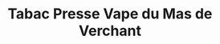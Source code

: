 ---
title: "Tabac Presse Vape du Mas de Verchant"
url: /castelnau-le-lez/tabac-presse-vape-du-mas-de-verchant/
shop: Zeitungen
---